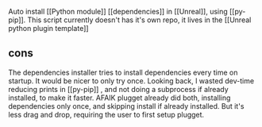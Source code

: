 Auto install [[Python module]] [[dependencies]] in [[Unreal]], using [[py-pip]].
This script currently doesn't has it's own repo, it lives in the [[Unreal python plugin template]]
## cons
The dependencies installer tries to install dependencies every time on startup. It would be nicer to only try once.
Looking back, I wasted dev-time reducing prints in [[py-pip]] , and not doing a subprocess if already installed, to make it faster.
AFAIK plugget already did both, installing dependencies only once, and skipping install if already installed. But it's less drag and drop, requiring the user to first setup plugget.
